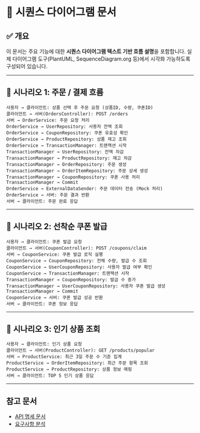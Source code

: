 # 📄 시퀀스 다이어그램 문서

## ✅ 개요

이 문서는 주요 기능에 대한 **시퀀스 다이어그램 텍스트 기반 흐름 설명**을 포함합니다. 실제 다이어그램 도구(PlantUML, SequenceDiagram.org 등)에서 시각화 가능하도록 구성되어 있습니다.

---

## 📌 시나리오 1: 주문 / 결제 흐름

```
사용자 → 클라이언트: 상품 선택 후 주문 요청 (상품ID, 수량, 쿠폰ID)
클라이언트 → 서버(OrdersController): POST /orders
서버 → OrderService: 주문 요청 처리
OrderService → UserRepository: 사용자 잔액 조회
OrderService → CouponRepository: 쿠폰 유효성 확인
OrderService → ProductRepository: 상품 재고 조회
OrderService → TransactionManager: 트랜잭션 시작
TransactionManager → UserRepository: 잔액 차감
TransactionManager → ProductRepository: 재고 차감
TransactionManager → OrderRepository: 주문 생성
TransactionManager → OrderItemRepository: 주문 상세 생성
TransactionManager → CouponRepository: 쿠폰 사용 처리
TransactionManager → Commit
OrderService → ExternalDataSender: 주문 데이터 전송 (Mock 처리)
OrderService → 서버: 주문 결과 반환
서버 → 클라이언트: 주문 완료 응답
```

---

## 📌 시나리오 2: 선착순 쿠폰 발급

```
사용자 → 클라이언트: 쿠폰 발급 요청
클라이언트 → 서버(CouponController): POST /coupons/claim
서버 → CouponService: 쿠폰 발급 로직 실행
CouponService → CouponRepository: 전체 수량, 발급 수 조회
CouponService → UserCouponRepository: 사용자 발급 여부 확인
CouponService → TransactionManager: 트랜잭션 시작
TransactionManager → CouponRepository: 발급 수 증가
TransactionManager → UserCouponRepository: 사용자 쿠폰 발급 생성
TransactionManager → Commit
CouponService → 서버: 쿠폰 발급 성공 반환
서버 → 클라이언트: 쿠폰 정보 응답
```

---

## 📌 시나리오 3: 인기 상품 조회

```
사용자 → 클라이언트: 인기 상품 요청
클라이언트 → 서버(ProductController): GET /products/popular
서버 → ProductService: 최근 3일 주문 수 기준 집계
ProductService → OrderItemRepository: 최근 주문 항목 조회
ProductService → ProductRepository: 상품 정보 매핑
서버 → 클라이언트: TOP 5 인기 상품 응답
```

---

## 참고 문서

-   [API 명세 문서](./03-api-spec.md)
-   [요구사항 분석](./01-requirements.md)

